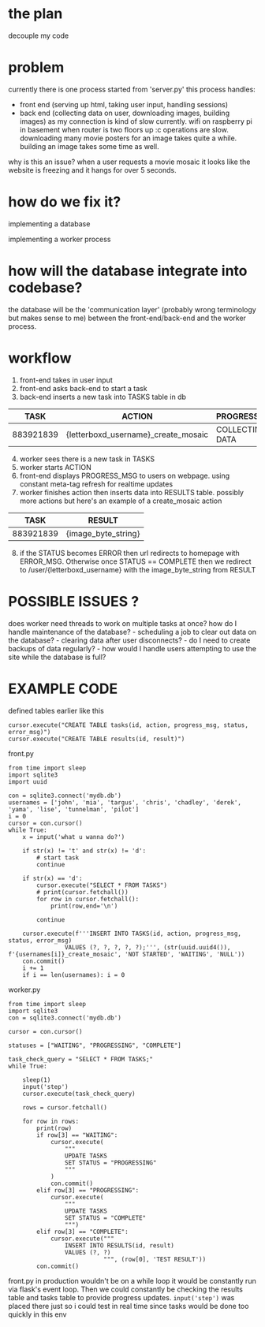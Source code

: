 
# the **plan**

decouple my code

# problem
currently there is one process  started from 'server.py'
this process handles:
- front end (serving up html, taking user input, handling sessions)
- back end (collecting data on user, downloading images, building images)
as my connection is kind of slow currently. wifi on raspberry pi in basement when router is two floors up :c operations are slow. downloading many movie posters for an image takes quite a while. building an image takes some time as well. 

why is this an issue?
when a user requests a movie mosaic it looks like the website is freezing and it hangs for over 5 seconds. 
# how do we fix it?
implementing a database

implementing a worker process

# how will the database integrate into codebase?
the database will be the 'communication layer' (probably wrong terminology but makes sense to me) between the front-end/back-end and the worker process.

# workflow
1. front-end takes in user input
2. front-end asks back-end to start a task
3. back-end inserts a new task into TASKS table in db 

| TASK      | ACTION                              | PROGRESS_MSG    | STATUS      | ERROR_MSG |
| --------- | ----------------------------------- | --------------- | ----------- | --------- |
| 883921839 | {letterboxd_username}_create_mosaic | COLLECTING DATA | IN PROGRESS | NULL      |
4. worker sees there is a new task in TASKS
5. worker starts ACTION
6. front-end displays PROGRESS_MSG to users on webpage. using constant meta-tag refresh for realtime updates
7. worker finishes action then inserts data into RESULTS table. possibly more actions but here's an example of a create_mosaic action

| TASK      | RESULT              |
| --------- | ------------------- |
| 883921839 | {image_byte_string} |
8. if the STATUS becomes ERROR then url redirects to homepage with ERROR_MSG. Otherwise once STATUS == COMPLETE then we redirect to /user/{letterboxd_username} with the image_byte_string from RESULT


# POSSIBLE ISSUES ?
does worker need threads to work on multiple tasks at once?
how do I handle maintenance of the database?
    - scheduling a job to clear out data on the database?
    - clearing data after user disconnects?
    - do I need to create backups of data regularly?
    - how would I handle users attempting to use the site while the database is full?


# EXAMPLE CODE
defined tables earlier like this
```
cursor.execute("CREATE TABLE tasks(id, action, progress_msg, status, error_msg)")
cursor.execute("CREATE TABLE results(id, result)")
```

front.py
```
from time import sleep
import sqlite3
import uuid

con = sqlite3.connect('mydb.db')
usernames = ['john', 'mia', 'targus', 'chris', 'chadley', 'derek', 'yama', 'lise', 'tunnelman', 'pilot']
i = 0
cursor = con.cursor()
while True:
    x = input('what u wanna do?')

    if str(x) != 't' and str(x) != 'd':
        # start task
        continue

    if str(x) == 'd':
        cursor.execute("SELECT * FROM TASKS")
        # print(cursor.fetchall())
        for row in cursor.fetchall():
            print(row,end='\n')

        continue

    cursor.execute(f'''INSERT INTO TASKS(id, action, progress_msg, status, error_msg)
                VALUES (?, ?, ?, ?, ?);''', (str(uuid.uuid4()), f'{usernames[i]}_create_mosaic', 'NOT STARTED', 'WAITING', 'NULL'))
    con.commit()
    i += 1
    if i == len(usernames): i = 0
```

worker.py
```
from time import sleep
import sqlite3
con = sqlite3.connect('mydb.db')

cursor = con.cursor()

statuses = ["WAITING", "PROGRESSING", "COMPLETE"]

task_check_query = "SELECT * FROM TASKS;"
while True:

    sleep(1)
    input('step')
    cursor.execute(task_check_query)

    rows = cursor.fetchall()

    for row in rows:
        print(row)
        if row[3] == "WAITING":
            cursor.execute(
                """
                UPDATE TASKS
                SET STATUS = "PROGRESSING"
                """
            )
            con.commit()
        elif row[3] == "PROGRESSING":
            cursor.execute(
                """
                UPDATE TASKS
                SET STATUS = "COMPLETE"
                """)
        elif row[3] == "COMPLETE":
            cursor.execute("""
                INSERT INTO RESULTS(id, result)
                VALUES (?, ?)
                           """, (row[0], 'TEST RESULT'))
        con.commit()

```

front.py in production wouldn't be on a while loop it would be constantly run via flask's event loop. 
Then we could constantly be checking the results table and tasks table to provide progress updates.
```input('step')``` was placed there just so i could test in real time since tasks would be done too quickly in this env
